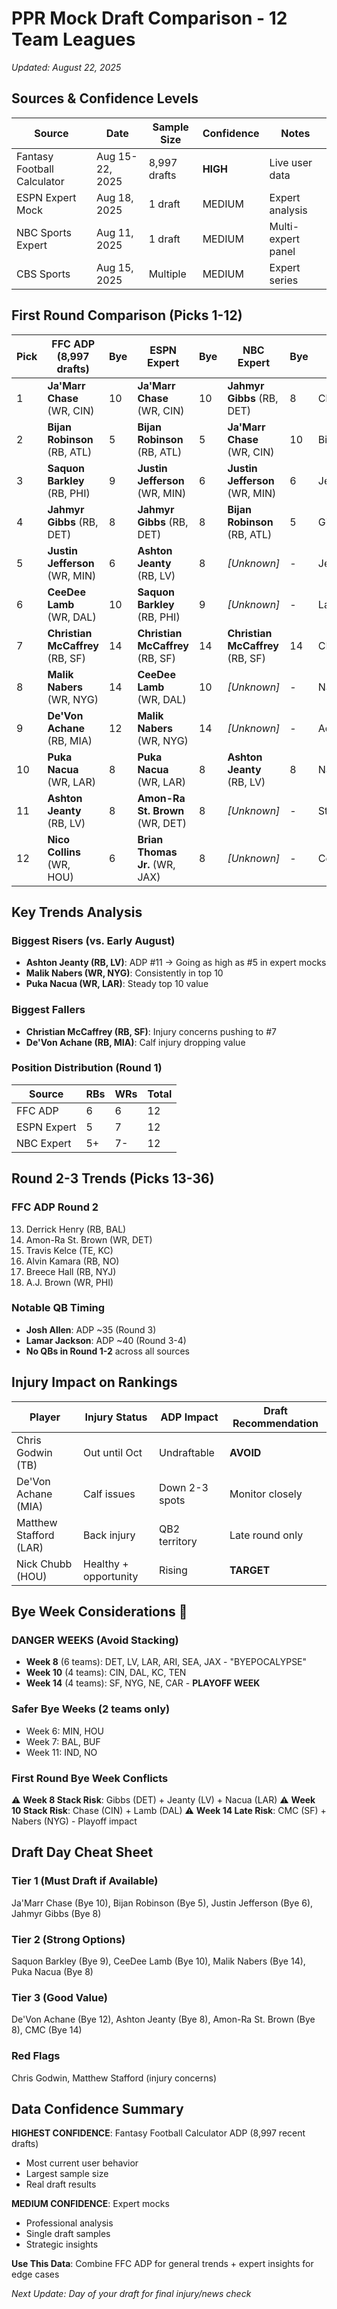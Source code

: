 # PPR Mock Draft Comparison - 12 Team Leagues
*Updated: August 22, 2025*

## Sources & Confidence Levels

| Source | Date | Sample Size | Confidence | Notes |
|--------|------|-------------|------------|--------|
| Fantasy Football Calculator | Aug 15-22, 2025 | 8,997 drafts | **HIGH** | Live user data |
| ESPN Expert Mock | Aug 18, 2025 | 1 draft | MEDIUM | Expert analysis |
| NBC Sports Expert | Aug 11, 2025 | 1 draft | MEDIUM | Multi-expert panel |
| CBS Sports | Aug 15, 2025 | Multiple | MEDIUM | Expert series |

## First Round Comparison (Picks 1-12)

| Pick | FFC ADP (8,997 drafts) | Bye | ESPN Expert | Bye | NBC Expert | Bye | Consensus Trend |
|------|------------------------|-----|-------------|-----|------------|-----|-----------------|
| 1 | **Ja'Marr Chase** (WR, CIN) | 10 | **Ja'Marr Chase** (WR, CIN) | 10 | **Jahmyr Gibbs** (RB, DET) | 8 | Chase #1 |
| 2 | **Bijan Robinson** (RB, ATL) | 5 | **Bijan Robinson** (RB, ATL) | 5 | **Ja'Marr Chase** (WR, CIN) | 10 | Bijan #2 |
| 3 | **Saquon Barkley** (RB, PHI) | 9 | **Justin Jefferson** (WR, MIN) | 6 | **Justin Jefferson** (WR, MIN) | 6 | Jefferson top 3 |
| 4 | **Jahmyr Gibbs** (RB, DET) | 8 | **Jahmyr Gibbs** (RB, DET) | 8 | **Bijan Robinson** (RB, ATL) | 5 | Gibbs top 4 |
| 5 | **Justin Jefferson** (WR, MIN) | 6 | **Ashton Jeanty** (RB, LV) | 8 | *[Unknown]* | - | Jefferson/Jeanty |
| 6 | **CeeDee Lamb** (WR, DAL) | 10 | **Saquon Barkley** (RB, PHI) | 9 | *[Unknown]* | - | Lamb/Barkley |
| 7 | **Christian McCaffrey** (RB, SF) | 14 | **Christian McCaffrey** (RB, SF) | 14 | **Christian McCaffrey** (RB, SF) | 14 | CMC steady |
| 8 | **Malik Nabers** (WR, NYG) | 14 | **CeeDee Lamb** (WR, DAL) | 10 | *[Unknown]* | - | Nabers/Lamb |
| 9 | **De'Von Achane** (RB, MIA) | 12 | **Malik Nabers** (WR, NYG) | 14 | *[Unknown]* | - | Achane/Nabers |
| 10 | **Puka Nacua** (WR, LAR) | 8 | **Puka Nacua** (WR, LAR) | 8 | **Ashton Jeanty** (RB, LV) | 8 | Nacua/Jeanty |
| 11 | **Ashton Jeanty** (RB, LV) | 8 | **Amon-Ra St. Brown** (WR, DET) | 8 | *[Unknown]* | - | St. Brown |
| 12 | **Nico Collins** (WR, HOU) | 6 | **Brian Thomas Jr.** (WR, JAX) | 8 | *[Unknown]* | - | Collins/Thomas |

## Key Trends Analysis

### **Biggest Risers (vs. Early August)**
- **Ashton Jeanty (RB, LV)**: ADP #11 → Going as high as #5 in expert mocks
- **Malik Nabers (WR, NYG)**: Consistently in top 10
- **Puka Nacua (WR, LAR)**: Steady top 10 value

### **Biggest Fallers**
- **Christian McCaffrey (RB, SF)**: Injury concerns pushing to #7
- **De'Von Achane (RB, MIA)**: Calf injury dropping value

### **Position Distribution (Round 1)**
| Source | RBs | WRs | Total |
|--------|-----|-----|-------|
| FFC ADP | 6 | 6 | 12 |
| ESPN Expert | 5 | 7 | 12 |
| NBC Expert | 5+ | 7- | 12 |

## Round 2-3 Trends (Picks 13-36)

### **FFC ADP Round 2**
13. Derrick Henry (RB, BAL)
14. Amon-Ra St. Brown (WR, DET)
15. Travis Kelce (TE, KC)
16. Alvin Kamara (RB, NO)
17. Breece Hall (RB, NYJ)
18. A.J. Brown (WR, PHI)

### **Notable QB Timing**
- **Josh Allen**: ADP ~35 (Round 3)
- **Lamar Jackson**: ADP ~40 (Round 3-4)
- **No QBs in Round 1-2** across all sources

## Injury Impact on Rankings

| Player | Injury Status | ADP Impact | Draft Recommendation |
|--------|---------------|------------|----------------------|
| Chris Godwin (TB) | Out until Oct | Undraftable | **AVOID** |
| De'Von Achane (MIA) | Calf issues | Down 2-3 spots | Monitor closely |
| Matthew Stafford (LAR) | Back injury | QB2 territory | Late round only |
| Nick Chubb (HOU) | Healthy + opportunity | Rising | **TARGET** |

## Bye Week Considerations 🚨

### **DANGER WEEKS** (Avoid Stacking)
- **Week 8** (6 teams): DET, LV, LAR, ARI, SEA, JAX - "BYEPOCALYPSE" 
- **Week 10** (4 teams): CIN, DAL, KC, TEN
- **Week 14** (4 teams): SF, NYG, NE, CAR - **PLAYOFF WEEK**

### **Safer Bye Weeks** (2 teams only)
- Week 6: MIN, HOU
- Week 7: BAL, BUF  
- Week 11: IND, NO

### **First Round Bye Week Conflicts**
⚠️ **Week 8 Stack Risk**: Gibbs (DET) + Jeanty (LV) + Nacua (LAR)
⚠️ **Week 10 Stack Risk**: Chase (CIN) + Lamb (DAL)
⚠️ **Week 14 Late Risk**: CMC (SF) + Nabers (NYG) - Playoff impact

## Draft Day Cheat Sheet

### **Tier 1 (Must Draft if Available)**
Ja'Marr Chase (Bye 10), Bijan Robinson (Bye 5), Justin Jefferson (Bye 6), Jahmyr Gibbs (Bye 8)

### **Tier 2 (Strong Options)**
Saquon Barkley (Bye 9), CeeDee Lamb (Bye 10), Malik Nabers (Bye 14), Puka Nacua (Bye 8)

### **Tier 3 (Good Value)**
De'Von Achane (Bye 12), Ashton Jeanty (Bye 8), Amon-Ra St. Brown (Bye 8), CMC (Bye 14)

### **Red Flags**
Chris Godwin, Matthew Stafford (injury concerns)

## Data Confidence Summary

**HIGHEST CONFIDENCE**: Fantasy Football Calculator ADP (8,997 recent drafts)
- Most current user behavior
- Largest sample size
- Real draft results

**MEDIUM CONFIDENCE**: Expert mocks
- Professional analysis
- Single draft samples
- Strategic insights

**Use This Data**: Combine FFC ADP for general trends + expert insights for edge cases

*Next Update: Day of your draft for final injury/news check*